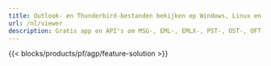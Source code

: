 ```yaml
---
title: Outlook- en Thunderbird-bestanden bekijken op Windows, Linux en macOS 
url: /nl/viewer
description: Gratis app en API's om MSG-, EML-, EMLX-, PST-, OST-, OFT-, MBOX-, ICS- en VCF-bestanden te bekijken
---
```


{{< blocks/products/pf/agp/feature-solution >}} 

